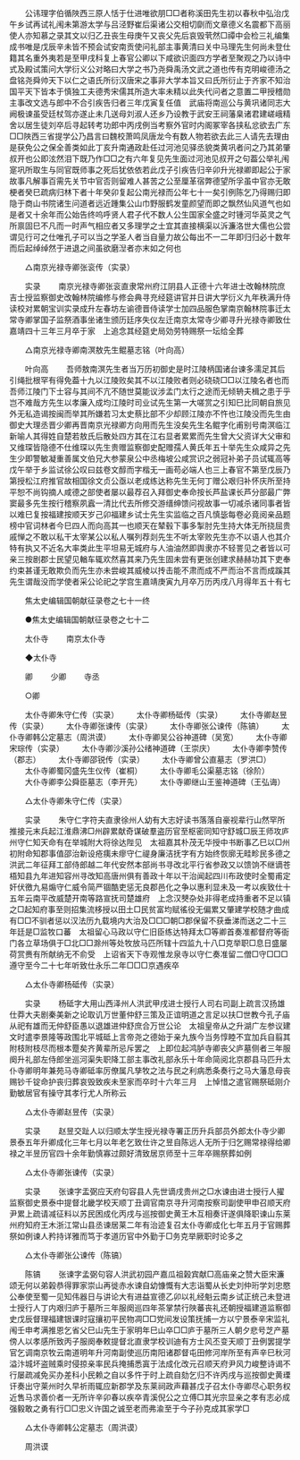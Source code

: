 <!-- { "loadSidebar": true } -->
　　公讳理字伯循陜西三原人恬于仕进唯欲朋□□者称溪田先生初以春秋中弘治戊午乡试再试礼闱未第游太学与吕泾野崔后渠诸公交相切劘而文章德义名震都下高丽使人亦知慕之录其文以归乙丑丧生母庚午又丧父先后哀毁茕然□禫中会检三礼编集成书唯是戊辰辛未皆不预会试安南贡使问礼部主事黄清曰关中马理先生何尚未登仕籍其名重外夷若是至甲戌科复上春官公卿以下咸欲识面四方学者至聚观之乃以诗中式及殿试策问大学衍义公对略曰大学之书乃尧舜禹汤文武之道也传有克明峻德汤之盘铭尧舜帅天下以仁之语氏所衍汉唐宋之事非大学本旨又曰氏所衍止于齐家不知治国平天下皆本于慎独工夫德秀宋儒其所造大率未精以此失代问者之意置二甲授稽勋主事改文选与郎中不合引疾告归者三年戊寅复任值　武庙将南巡公与黄巩诸同志大阙极谏虽受廷杖驾亦遂止未几送母刘淑人还乡乃设教于武安王祠藩臬诸君建嵯峨精舍以居生徒刘卒后寻起转考功郎中丙戌例当考察外官时内阁冢宰各挟私忿欲去广东□□陜西三省提学公乃昌言曰魏校萧鸣凤唐龙今有数人物若欲去此三人请先去理由是获免公之保全善类如此丁亥升南通政赴任过河池见驿丞貌类黄巩者问之乃其弟肇叔开也公即泫然泪下既乃作□□之有六年复见先生面过河池见叔开之句葢公举礼闱寔巩所取生与同官既师事之死后犹依依若此戊子引疾告归辛卯升光禄卿即起公于家故事凡解事百需先关节中官否则留难人甚苦之公至厘革宿弊德望所孚虽中官亦无敢梗者癸巳疏病归林下者十年癸卯复起公南光禄而公年七十一矣引例陈乞乃得赐归即隐于商山书院诸生问道者远近踵集公山巾野服鹤发童颜望而即之飘然仙风道气也如是者又十余年而公始告终呜呼贤人君子代不数人公生国家全盛之时锺河华英灵之气所禀固巳不凡而一时声气相应者又多理学之士宜其直接横渠以泝濂洛世大儒也公尝谓见行可之仕唯孔子可以当之学圣人者当自量力故公每出不一二年即归归必十数年而后起绰绰然于进退之间虽欲磨湼者亦末如之何也 

　　△南京光禄寺卿张衮传（实录） 

　　实录 
　　南京光禄寺卿张衮直隶常州府江阴县人正德十六年进士改翰林院庶吉士授监察御史改翰林院编修与修会典寻充经筵讲官并日讲大学衍义九年秩满升侍读校对累朝宝训实录成升左春坊左谕德晋侍读学士加四品服色掌南京翰林院事迁太常寺卿掌国子监祭酒事坐诸生颁历廷序失仪左迁南京太常寺少卿寻升光禄寺卿致仕嘉靖四十三年三月卒于家　上追念其经筵史局効劳特赐祭一坛给全葬 

　　△南京光禄寺卿南溟敖先生鲲墓志铭（叶向高） 

　　叶向高 
　　吾师敖南溟先生者当万历初御史是时江陵柄国诸台谏多濡足其后引绳批根罕有得免葢十九以江陵败矣其不以江陵败者则必硗硗□□以江陵名者也而吾师江陵门下士容与其间不亢不随世莫能议涉孟门太行之途而无倾辀夫楫之患于乎岂不难哉方先生以孝廉入成均江陵时司业试先生第一大嗟赏之引知巳比同朝自旅见外无私造谒按闽而举其所嫌若习太史蔡比部不少却顾江陵亦不忤也江陵没而先生由御史大理丞晋少卿再晋南京光禄卿方向用而先生没矣先生名鲲字化甫别号南溟临江新喻人其得姓自楚若敖氏后散处四方其在江右显者累累而先生曾大父资详大父审和又维琛皆隐德不仕维琛以先生贵赠监察御史配赠孺人黄氏年五十举先生众咸异之先生少即警敏凝重善属文伯兄大参蒙泉公中丞梅坡公咸赏识之弱冠补弟子员试辄高等戊午举于乡监试徐公叹曰兹卷文醇而字楷无一画苟必端人也三上春官不第至戊辰乃第授松江府推官故相国徐文贞公亟以老成练达称先生无何丁赠公艰归补怀庆所至持平恕不尚钩摘人咸德之部使者屡以最荐召入拜御史奉命按长芦盐课长芦分部最广弊窦最多先生按行稽察夙蠧一清比代去所修交游缙绅馈问视故事一切减杀诸同事者皆以难巳复按福建按顺天岁己卯福建乡试士先生实监临之百凡慎毖每卷必竟阅亲品题榜中官词林者今巳四人而向高其一也顺天在辇毂下事多掣肘先生持大体无所挠屈贵戚惮之不敢以私干太宰某公以私人嘱列荐剡先生不听太宰败先生亦不以语人也其介特有执又不近名大率类此生平坦易无城府与人油油然即舆隶亦不轻詈见之者皆以可亲三按剧郡士民望见輶车辄欢然喜其来乃先生固未尝有更张创建求赫赫功其下吏奉约束甚谨无敢欺负而先生亦未尝峻其威棱以抟击能不肃而成不严而治不言而成蹊其先生谓哉没而学使者采公论祀之学宫生嘉靖庚寅九月卒万历丙戌八月得年五十有七 

　　焦太史编辑国朝献征录卷之七十一终 

　　●焦太史编辑国朝献征录卷之七十二 

　　太仆寺 
　　南京太仆寺 

　　◆太仆寺 

　　卿 
　　少卿 
　　寺丞 

　　○卿 

　　太仆寺卿朱守仁传（实录） 
　　太仆寺卿杨砥传（实录） 
　　太仆寺卿赵昱传（实录） 
　　太仆寺卿张谏传（实录） 
　　太仆寺卿张公谏传（陈镐） 
　　太仆寺卿韩公定墓志（周洪谟） 
　　太仆寺卿吴公谷神道碑（吴宽） 
　　太仆寺卿宋琮传（实录） 
　　太仆寺卿沙溪孙公绪神道碑（王崇庆） 
　　太仆寺卿李赞传（郡志） 
　　太仆寺卿邵锐传（实录） 
　　太仆寺卿曾公直墓志（罗洪□） 
　　太仆寺卿蜀冈盛先生仪传（崔桐） 
　　太仆寺卿毛公渠墓志铭（徐阶） 
　　大仆寺卿李公舜臣墓志（李开先） 
　　太仆寺卿继山王鉴神道碑（王弘诲） 

　　△太仆寺卿朱守仁传（实录） 

　　实录 
　　朱守仁字符夫直隶徐州人幼有大志好读书落落自豪视辈行山然罕所推接元末兵起江淮鼎沸□州辟累献奇谋破羣盗历官至枢密同知守舒城□辰王师攻庐州守仁知天命有在举城附大将徐达陛见　太祖嘉其朴茂无华授中书断事乙巳以□州初附命知郡事值邵治新设疮痍未瘳守仁禔身廉洁抚字有方始终恢廓无畦畛民多德之洪武二年征拜工部侍郎越二年代安然本部尚书寻改北平行省参政又以馈饷不继谪苍梧知县九年进知容州寻改知高唐州俱有善政十年以干治闻起四川布政使时全蜀甫定奸伏徼九易煽守仁威令简严锢酷吏惩无良郡邑化之争以惠利显未及一考以疾致仕十五年云南平改威楚开南等路宣抚司楚雄府　上念汉僰杂处非得老成持重者不足以镇之□起知府事至则招集流栘授以田土□民贫富均赋徭役无偏累又肇建学校随才曲成有□□不驯者惩以汉法历九载境内大治及□□□朝□郡保留不获垂涕而送之二十三年廷是□监牧口蕃　太祖留心马政以守仁旧臣练达特拜太□等卿首奏准都督府等衙门各立草场俱于□北□□滁州等处牧放马匹所辖十四监九十八□克举职□息日盛屡荷赏赉有所献纳无不俞受　上诏省天下寺观惟龙泉寺以守仁奏准留二僧□守□□□遵守至今二十七年听致仕永乐二年□□□京遇疾卒 

　　△太仆寺卿杨砥传（实录） 

　　实录 
　　杨砥字大用山西泽州人洪武甲戌进士授行人司右司副上疏言汉扬雄仕莽大夫剧秦美新之论取讥万世董仲舒三策及正谊明道之言足以扶□世教今孔子庙从祀有雄而无仲舒臣愚以退雄进仲舒庶合万世公论　太祖皇帝从之升湖广左参议建文时遣李景隆等政围北平城砥上言帝尧之德始于亲九族今当务惇睦不宜加兵自翦其附枝附枝尽而根本蹷矣齐黄辈所忌斥罢之　上即位起鸿胪寺卿丧父庐墓侧者三年服阕升礼部左侍郎坐巡河渠失职降工部主事改礼部永乐十年命简阅北京郡县马匹升太仆寺卿明年兼苑马寺卿砥率厉僚属凡孳牧之法与民之利病悉条奏行之马大藩息母丧赐钞千锭命护丧归葬哀毁致疾未至家而卒时十六年三月　上悼惜之遣官赐祭砥刚介勤敏居官有操守其孝行尤人所称云 

　　△太仆寺卿赵昱传（实录） 

　　实录 
　　赵昱交趾人以归顺太学生授光禄寺署正历升兵部员外郎太仆寺少卿景泰五年升卿成化三年七月以年老乞致仕许之昱自陈远人无所于归乞赐常禄得给卿禄之半昱历官四十余年勤慎寡过颇好清致居京师至十三年卒赐祭葬如例 

　　△太仆寺卿张谏传（实录） 

　　实录 
　　张谏字盂弼应天府句容县人先世谪戌贵州之□水谏由进士授行人擢监察御史景泰中提督北畿学校天顺丁丑调官南京寻升河南按察司副使甲申召顺天府尹累上疏请减征料以苏民困成化丙戌与巡按御史黄王木互相奏讦遂俱降职谏山东莱州府知府王木浙江常山县丞谏居莱二年有治迹复召太仆寺卿成化七年五月于官赐葬祭如例谏人矜持详雅而笃于孝道历官中外勤于□务克举厥职时论多之 

　　△太仆寺卿张公谏传（陈镐） 

　　陈镐 
　　张谏字孟弼句容人洪武初园产嘉瓜祖榖宾献□高庙亲之赞大臣宋濂颂无何以弟榖恭得罪家崇山再徙赤水谏自幼慷慨有大志诣蜀从长史刘仲珩学刘忠愍公奉使至蜀一见知伟器日与讲论大有进益宣德乙卯以礼经魁云南乡试正统己未登进士授行人丁内艰归庐于墓所三年服阕巡四年茶掌禁行陜蕃丧礼还朝授福建道监察御史戊辰督理福建银课时寇攘初平民物凋□□党间发设策抚捕一方以宁景泰辛宋监礼闱壬申考满推恩乞省父巳山先生于家明年巳山卒□□庐于墓所三人朝夕悲号芝产墓傍人以孝感所致丙子服阕奉敕提督北直隶学校训迪有方士风丕变天顺丁丑例罢提学官乞调南京牧云南道明年升河南副使巡历南阳诸郡督屯田修河岸所至有声辛巳秋河溢汴城坏盗贼乘时侵掠亲率民兵掩捕悉寘于法成化改元召顺天府尹风力峻整诗谒不行屡疏减免买办差科小民赖之自以多忤于时上疏自劾乞归不许丙戌与巡按御史黄瑮讦奏出守莱州时久早祈雨辄应新郡学及东莱祠政声藉甚戊子召太仆寺卿尽心职务权近售马求善价者一无所许辛卯春以疾卒青溪倪公之立傅□其光宗显亲之孝有志必成强毅敢之勇有行□□忠义许国之诚至老而弗渝至于今子孙克成其家学□ 

　　△太仆寺卿韩公定墓志（周洪谟） 

　　周洪谟 
